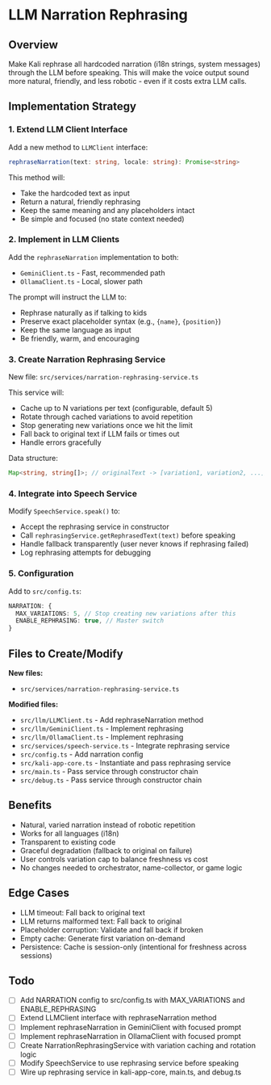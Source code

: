 # LLM Narration Rephrasing

## Overview

Make Kali rephrase all hardcoded narration (i18n strings, system messages) through the LLM before speaking. This will make the voice output sound more natural, friendly, and less robotic - even if it costs extra LLM calls.

## Implementation Strategy

### 1. Extend LLM Client Interface

Add a new method to `LLMClient` interface:

```typescript
rephraseNarration(text: string, locale: string): Promise<string>
```

This method will:

- Take the hardcoded text as input
- Return a natural, friendly rephrasing
- Keep the same meaning and any placeholders intact
- Be simple and focused (no state context needed)

### 2. Implement in LLM Clients

Add the `rephraseNarration` implementation to both:

- `GeminiClient.ts` - Fast, recommended path
- `OllamaClient.ts` - Local, slower path

The prompt will instruct the LLM to:

- Rephrase naturally as if talking to kids
- Preserve exact placeholder syntax (e.g., `{name}`, `{position}`)
- Keep the same language as input
- Be friendly, warm, and encouraging

### 3. Create Narration Rephrasing Service

New file: `src/services/narration-rephrasing-service.ts`

This service will:

- Cache up to N variations per text (configurable, default 5)
- Rotate through cached variations to avoid repetition
- Stop generating new variations once we hit the limit
- Fall back to original text if LLM fails or times out
- Handle errors gracefully

Data structure:

```typescript
Map<string, string[]>; // originalText -> [variation1, variation2, ...]
```

### 4. Integrate into Speech Service

Modify `SpeechService.speak()` to:

- Accept the rephrasing service in constructor
- Call `rephrasingService.getRephrasedText(text)` before speaking
- Handle fallback transparently (user never knows if rephrasing failed)
- Log rephrasing attempts for debugging

### 5. Configuration

Add to `src/config.ts`:

```typescript
NARRATION: {
  MAX_VARIATIONS: 5, // Stop creating new variations after this
  ENABLE_REPHRASING: true, // Master switch
}
```

## Files to Create/Modify

**New files:**

- `src/services/narration-rephrasing-service.ts`

**Modified files:**

- `src/llm/LLMClient.ts` - Add rephraseNarration method
- `src/llm/GeminiClient.ts` - Implement rephrasing
- `src/llm/OllamaClient.ts` - Implement rephrasing
- `src/services/speech-service.ts` - Integrate rephrasing service
- `src/config.ts` - Add narration config
- `src/kali-app-core.ts` - Instantiate and pass rephrasing service
- `src/main.ts` - Pass service through constructor chain
- `src/debug.ts` - Pass service through constructor chain

## Benefits

- Natural, varied narration instead of robotic repetition
- Works for all languages (i18n)
- Transparent to existing code
- Graceful degradation (fallback to original on failure)
- User controls variation cap to balance freshness vs cost
- No changes needed to orchestrator, name-collector, or game logic

## Edge Cases

- LLM timeout: Fall back to original text
- LLM returns malformed text: Fall back to original
- Placeholder corruption: Validate and fall back if broken
- Empty cache: Generate first variation on-demand
- Persistence: Cache is session-only (intentional for freshness across sessions)

## Todo

- [ ] Add NARRATION config to src/config.ts with MAX_VARIATIONS and ENABLE_REPHRASING
- [ ] Extend LLMClient interface with rephraseNarration method
- [ ] Implement rephraseNarration in GeminiClient with focused prompt
- [ ] Implement rephraseNarration in OllamaClient with focused prompt
- [ ] Create NarrationRephrasingService with variation caching and rotation logic
- [ ] Modify SpeechService to use rephrasing service before speaking
- [ ] Wire up rephrasing service in kali-app-core, main.ts, and debug.ts
